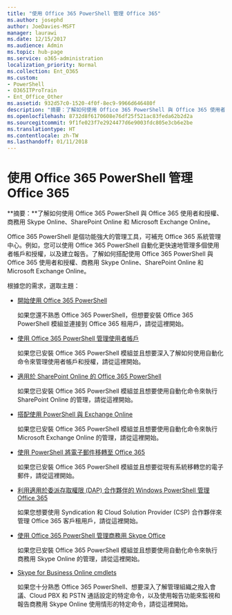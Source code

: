 ```yaml
---
title: "使用 Office 365 PowerShell 管理 Office 365"
ms.author: josephd
author: JoeDavies-MSFT
manager: laurawi
ms.date: 12/15/2017
ms.audience: Admin
ms.topic: hub-page
ms.service: o365-administration
localization_priority: Normal
ms.collection: Ent_O365
ms.custom:
- PowerShell
- O365ITProTrain
- Ent_Office_Other
ms.assetid: 932d57c0-1520-4f0f-8ec9-9966d646480f
description: "摘要：了解如何使用 Office 365 PowerShell 與 Office 365 使用者和授權、商務用 Skype Online、SharePoint Online 和 Microsoft Exchange Online。"
ms.openlocfilehash: 8732d8f6170608e76df25f521ac83feda62b2d2a
ms.sourcegitcommit: 9f1fe023f7e2924477d6e9003fdc805e3cb6e2be
ms.translationtype: HT
ms.contentlocale: zh-TW
ms.lasthandoff: 01/11/2018
---
```

# <a name="manage-office-365-with-office-365-powershell"></a>使用 Office 365 PowerShell 管理 Office 365

 **摘要：**了解如何使用 Office 365 PowerShell 與 Office 365 使用者和授權、商務用 Skype Online、SharePoint Online 和 Microsoft Exchange Online。
  
Office 365 PowerShell 是個功能強大的管理工具，可補充 Office 365 系統管理中心。例如，您可以使用 Office 365 PowerShell 自動化更快速地管理多個使用者帳戶和授權，以及建立報告。了解如何搭配使用 Office 365 PowerShell 與 Office 365 使用者和授權、商務用 Skype Online、SharePoint Online 和 Microsoft Exchange Online。 
  
根據您的需求，選取主題：
  
- [開始使用 Office 365 PowerShell](getting-started-with-office-365-powershell.md)
    
    如果您還不熟悉 Office 365 PowerShell，但想要安裝 Office 365 PowerShell 模組並連接到 Office 365 租用戶，請從這裡開始。
    
- [使用 Office 365 PowerShell 管理使用者帳戶](manage-user-accounts-and-licenses-with-office-365-powershell.md)
    
    如果您已安裝 Office 365 PowerShell 模組並且想要深入了解如何使用自動化命令來管理使用者帳戶和授權，請從這裡開始。
    
- [適用於 SharePoint Online 的 Office 365 PowerShell]((https://technet.microsoft.com/zh-TW/library/fp161362.aspx))
    
    如果您已安裝 Office 365 PowerShell 模組並且想要使用自動化命令來執行 SharePoint Online 的管理，請從這裡開始。
    
- [搭配使用 PowerShell 與 Exchange Online](https://technet.microsoft.com/library/jj200677%28v=exchg.160%29.aspx)
    
    如果您已安裝 Office 365 PowerShell 模組並且想要使用自動化命令來執行 Microsoft Exchange Online 的管理，請從這裡開始。
    
- [使用 PowerShell 將電子郵件移轉至 Office 365](use-powershell-for-email-migration-to-office-365.md)
    
    如果您已安裝 Office 365 PowerShell 模組並且想要從現有系統移轉您的電子郵件，請從這裡開始。 
    
- [利用適用於委派存取權限 (DAP) 合作夥伴的 Windows PowerShell 管理 Office 365](manage-office-365-with-windows-powershell-for-delegated-access-permissions-dap-p.md)
    
    如果您想要使用 Syndication 和 Cloud Solution Provider (CSP) 合作夥伴來管理 Office 365 客戶租用戶，請從這裡開始。 
    
- [使用 Office 365 PowerShell 管理商務用 Skype Office](manage-skype-for-business-online-with-office-365-powershell.md)
    
    如果您已安裝 Office 365 PowerShell 模組並且想要使用自動化命令來執行 商務用 Skype Online 的管理，請從這裡開始。
    
- [Skype for Business Online cmdlets]((http://technet.microsoft.com/library/141fbda3-992a-4eeb-9352-c6b0ffd760f6.aspx))
    
    如果您十分熟悉 Office 365 PowerShell、想要深入了解管理組織之撥入會議、Cloud PBX 和 PSTN 通話設定的特定命令，以及使用報告功能來監視和報告商務用 Skype Online 使用情形的特定命令，請從這裡開始。
    

